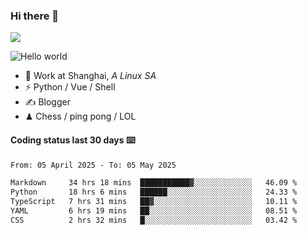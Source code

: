 ### Hi there 👋
![](https://komarev.com/ghpvc/?username=Xuhandsome)


<img src="https://github-readme-stats.vercel.app/api?username=XuHandsome&show_icons=true&theme=merko" alt="Hello world">

<br/>

- 🍻  Work at Shanghai, _A Linux SA_
- ⚡  Python / Vue / Shell
- ✍️  Blogger
- ♟  Chess / ping pong / LOL

#### Coding status last 30 days ⌨️

<!--START_SECTION:waka-->

```txt
From: 05 April 2025 - To: 05 May 2025

Markdown     34 hrs 18 mins  ███████████▓░░░░░░░░░░░░░   46.09 %
Python       18 hrs 6 mins   ██████░░░░░░░░░░░░░░░░░░░   24.33 %
TypeScript   7 hrs 31 mins   ██▓░░░░░░░░░░░░░░░░░░░░░░   10.11 %
YAML         6 hrs 19 mins   ██░░░░░░░░░░░░░░░░░░░░░░░   08.51 %
CSS          2 hrs 32 mins   █░░░░░░░░░░░░░░░░░░░░░░░░   03.42 %
```

<!--END_SECTION:waka-->
